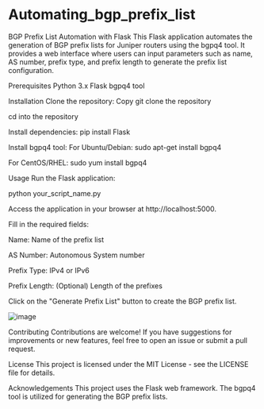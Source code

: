 # Automating_bgp_prefix_list
BGP Prefix List Automation with Flask
This Flask application automates the generation of BGP prefix lists for Juniper routers using the bgpq4 tool. 
It provides a web interface where users can input parameters such as name, AS number, prefix type, and prefix length to generate the prefix list configuration.

Prerequisites
Python 3.x
Flask
bgpq4 tool

Installation
Clone the repository:
Copy
git clone the repository

cd into the repository

Install dependencies:
pip install Flask

Install bgpq4 tool:
For Ubuntu/Debian:
sudo apt-get install bgpq4

For CentOS/RHEL:
sudo yum install bgpq4

Usage
Run the Flask application:

python your_script_name.py

Access the application in your browser at http://localhost:5000.

Fill in the required fields:

Name: Name of the prefix list

AS Number: Autonomous System number

Prefix Type: IPv4 or IPv6

Prefix Length: (Optional) Length of the prefixes

Click on the "Generate Prefix List" button to create the BGP prefix list.

![image](https://github.com/user-attachments/assets/c0d6353b-4734-44e2-b1d1-b62ae723c62f)

Contributing
Contributions are welcome! If you have suggestions for improvements or new features, feel free to open an issue or submit a pull request.

License
This project is licensed under the MIT License - see the LICENSE file for details.

Acknowledgements
This project uses the Flask web framework.
The bgpq4 tool is utilized for generating the BGP prefix lists.
